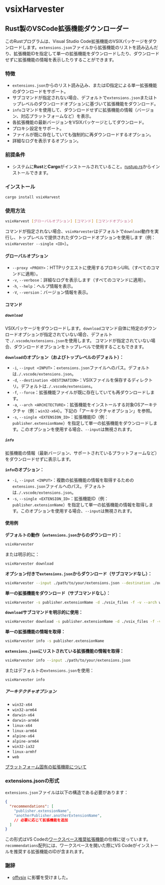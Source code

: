 # vsixHarvester

## Rust製のVSCode拡張機能ダウンローダー

このRustプログラムは、Visual Studio Code拡張機能のVSIXパッケージをダウンロードします。`extensions.json`ファイルから拡張機能のリストを読み込んだり、拡張機能IDを指定して単一の拡張機能をダウンロードしたり、ダウンロードせずに拡張機能の情報を表示したりすることができます。

### 特徴

- `extensions.json`からのリスト読み込み、またはID指定による単一拡張機能のダウンロードをサポート。
- サブコマンドが指定されない場合、デフォルトで`extensions.json`またはトップレベルのダウンロードオプションに基づいて拡張機能をダウンロード。
- `info`コマンドを使用して、ダウンロードせずに拡張機能の情報（バージョン、対応プラットフォームなど）を表示。
- 各拡張機能の最新バージョンをVSIXパッケージとしてダウンロード。
- プロキシ設定をサポート。
- ファイルが既に存在していても強制的に再ダウンロードするオプション。
- 詳細なログを表示するオプション。

### 前提条件

- システムに**Rust**と**Cargo**がインストールされていること。[rustup.rs](https://rustup.rs/)からインストールできます。

### インストール

```sh
cargo install vsixHarvest
```

### 使用方法

```sh
vsixHarvest [グローバルオプション] [コマンド] [コマンドオプション]
```

コマンドが指定されない場合、`vsixHarvester`はデフォルトで`download`動作を実行し、トップレベルで提供されたダウンロードオプションを使用します（例：`vsixHarvester --single <ID>`）。

#### グローバルオプション

- `--proxy <PROXY>`：HTTPリクエストに使用するプロキシURL（すべてのコマンドに適用）。
- `-v`, `--verbose`：詳細なログを表示します（すべてのコマンドに適用）。
- `-h`, `--help`：ヘルプ情報を表示。
- `-V`, `--version`：バージョン情報を表示。

#### コマンド

##### `download`

VSIXパッケージをダウンロードします。`download`コマンド自体に特定のダウンロードオプションが指定されていない場合、デフォルトで`./.vscode/extensions.json`を使用します。
コマンドが指定されていない場合、ダウンロードオプションをトップレベルで使用することもできます。

**`download`のオプション（およびトップレベルのデフォルト）：**

- `-i`, `--input <INPUT>`：`extensions.json`ファイルへのパス。デフォルトは`./.vscode/extensions.json`。
- `-d`, `--destination <DESTINATION>`：VSIXファイルを保存するディレクトリ。デフォルトは`./.vscode/extensions`。
- `-f`, `--force`：拡張機能ファイルが既に存在していても再ダウンロードします。
- `-a`, `--arch <ARCHITECTURE>`：拡張機能をインストールする対象OSアーキテクチャ（例：`win32-x64`）。下記の「アーキテクチャオプション」を参照。
- `-s`, `--single <EXTENSION_ID>`：拡張機能ID（例：`publisher.extensionName`）を指定して単一の拡張機能をダウンロードします。このオプションを使用する場合、`--input`は無視されます。

##### `info`

拡張機能の情報（最新バージョン、サポートされているプラットフォームなど）をダウンロードせずに表示します。

**`info`のオプション：**

- `-i`, `--input <INPUT>`：複数の拡張機能の情報を取得するための`extensions.json`ファイルへのパス。デフォルトは`./.vscode/extensions.json`。
- `-s`, `--single <EXTENSION_ID>`：拡張機能ID（例：`publisher.extensionName`）を指定して単一の拡張機能の情報を取得します。このオプションを使用する場合、`--input`は無視されます。

#### 使用例

**デフォルトの動作（`extensions.json`からのダウンロード）：**

```sh
vsixHarvester
```

または明示的に：

```sh
vsixHarvester download
```

**オプション付きで`extensions.json`からダウンロード（サブコマンドなし）：**

```sh
vsixHarvester --input ./path/to/your/extensions.json --destination ./output_dir --force -v
```

**単一の拡張機能をダウンロード（サブコマンドなし）：**

```sh
vsixHarvester -s publisher.extensionName -d ./vsix_files -f -v --arch win32-x64
```

**`download`サブコマンドを明示的に使用：**

```sh
vsixHarvester download -s publisher.extensionName -d ./vsix_files -f -v --arch win32-x64
```

**単一の拡張機能の情報を取得：**

```sh
vsixHarvester info -s publisher.extensionName
```

**`extensions.json`にリストされている拡張機能の情報を取得：**

```sh
vsixHarvester info --input ./path/to/your/extensions.json
```

またはデフォルトの`extensions.json`を使用：

```sh
vsixHarvester info
```

##### アーキテクチャオプション

- `win32-x64`
- `win32-arm64`
- `darwin-x64`
- `darwin-arm64`
- `linux-x64`
- `linux-arm64`
- `alpine-x64`
- `alpine-arm64`
- `win32-ia32`
- `linux-armhf`
- `web`

[プラットフォーム固有の拡張機能について](https://code.visualstudio.com/api/working-with-extensions/publishing-extension#platformspecific-extensions)

### extensions.jsonの形式

`extensions.json`ファイルは以下の構造である必要があります：

```json
{
  "recommendations": [
    "publisher.extensionName",
    "anotherPublisher.anotherExtensionName",
    // 必要に応じて拡張機能を追加
  ]
}
```

この形式はVS Codeの[ワークスペース推奨拡張機能](https://code.visualstudio.com/docs/configure/extensions/extension-marketplace#_workspace-recommended-extensions)の仕様に従っています。`recommendations`配列には、ワークスペースを開いた際にVS Codeがインストールを推奨する拡張機能のIDが含まれます。

### 謝辞

- [offvsix](https://github.com/exaluc/offvsix) に影響を受けました。
